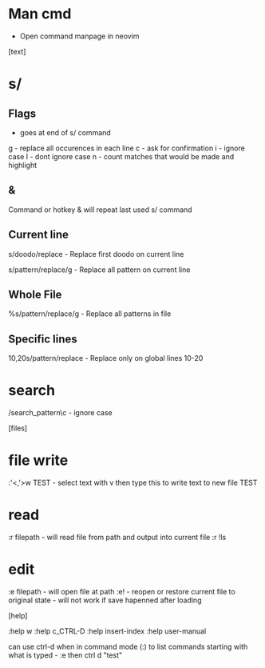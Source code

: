 # Man cmd

- Open command manpage in neovim


[text]

# s/

## Flags
- goes at end of s/ command

g - replace all occurences in each line
c - ask for confirmation
i - ignore case
I - dont ignore case
n - count matches that would be made and highlight

## &

Command or hotkey & will repeat last used s/ command


## Current line
s/doodo/replace - Replace first doodo on current line

s/pattern/replace/g - Replace all pattern on current line


## Whole File
%s/pattern/replace/g - Replace all patterns in file

## Specific lines
10,20s/pattern/replace - Replace only on global lines 10-20


# search
/search_pattern\c - ignore case

[files]

# file write

:'<,'>w TEST - select text with v then type this to write text to new file TEST

# read

:r filepath - will read file from path and output into current file
:r !ls 

# edit

:e filepath - will open file at path
:e! - reopen or restore current file to original state
    - will not work if save hapenned after loading 


[help]

:help w
:help c_CTRL-D
:help insert-index
:help user-manual

can use ctrl-d when in  command mode (:) to list commands starting with what is typed - :e then ctrl d "test" 

